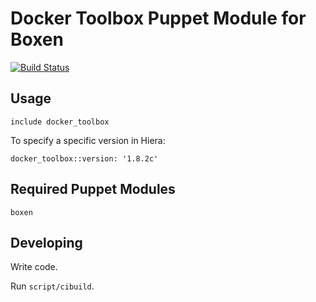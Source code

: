 # Docker Toolbox Puppet Module for Boxen

[![Build Status](https://travis-ci.org/coreone/puppet-docker_toolbox.png)](https://travis-ci.org/coreone/puppet-docker_toolbox)

## Usage

```puppet
include docker_toolbox
```

To specify a specific version in Hiera:

```puppet
docker_toolbox::version: '1.8.2c'
```

## Required Puppet Modules

`boxen`

## Developing

Write code.

Run `script/cibuild`.

